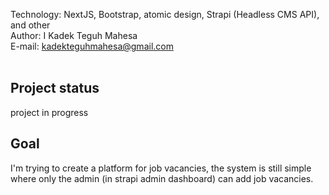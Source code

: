 Technology: NextJS, Bootstrap, atomic design, Strapi (Headless CMS API), and other<br>
Author: I Kadek Teguh Mahesa<br>
E-mail: kadekteguhmahesa@gmail.com<br><br>

## Project status
project in progress

## Goal
I'm trying to create a platform for job vacancies, the system is still simple where only the admin (in strapi admin dashboard) can add job vacancies.
